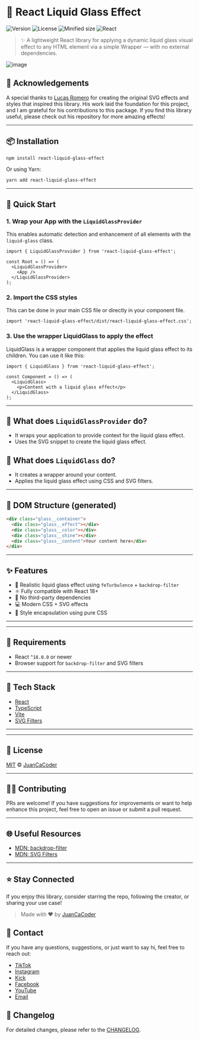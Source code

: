 
# 🧊 React Liquid Glass Effect

![Version](https://img.shields.io/npm/v/react-liquid-glass-effect.svg)
![License](https://img.shields.io/npm/l/react-liquid-glass-effect)
![Minified size](https://img.shields.io/bundlephobia/min/react-liquid-glass-effect)
![React](https://img.shields.io/badge/React-%5E18.0.0-blue?logo=react)

> ✨ A lightweight React library for applying a dynamic liquid glass visual effect to any HTML element via a simple Wrapper — with no external dependencies.


![image](https://github.com/user-attachments/assets/0871e497-7d96-4d2d-907b-7316f9b62326)

<!-- Agregar agradecimiento a lucasromerodb por crear los efectos de svg y los estilos necsarios este es el enlace del repo:-->

## 🙏 Acknowledgements
A special thanks to [Lucas Romero](https://github.com/lucasromerodb/liquid-glass-effect-macos) for creating the original SVG effects and styles that inspired this library. His work laid the foundation for this project, and I am grateful for his contributions to this package. If you find this library useful, please check out his repository for more amazing effects!



---

## 📦 Installation

```bash
npm install react-liquid-glass-effect
```

Or using Yarn:

```bash
yarn add react-liquid-glass-effect
```

---

## 🚀 Quick Start

### 1. Wrap your App with the `LiquidGlassProvider`

This enables automatic detection and enhancement of all elements with the `liquid-glass` class.

```tsx
import { LiquidGlassProvider } from 'react-liquid-glass-effect';

const Root = () => (
  <LiquidGlassProvider>
    <App />
  </LiquidGlassProvider>
);
```

### 2. Import the CSS styles

This can be done in your main CSS file or directly in your component file.

```tsx
import 'react-liquid-glass-effect/dist/react-liquid-glass-effect.css';
```


### 3. Use the wrapper LiquidGlass to apply the effect

LiquidGlass is a wrapper component that applies the liquid glass effect to its children. You can use it like this:

```tsx
import { LiquidGlass } from 'react-liquid-glass-effect';

const Component = () => (
  <LiquidGlass>
    <p>Content with a liquid glass effect</p>
  </LiquidGlass>
);
```

---

## 🧠 What does `LiquidGlassProvider` do?

- It wraps your application to provide context for the liquid glass effect.
- Uses the SVG snippet to create the liquid glass effect.

## 🧠 What does `LiquidGlass` do?

- It creates a wrapper around your content.
- Applies the liquid glass effect using CSS and SVG filters.

---

## 🧱 DOM Structure (generated)

```html
<div class="glass__container">
  <div class="glass__effect"></div>
  <div class="glass__color"></div>
  <div class="glass__shine"></div>
  <div class="glass__content">Your content here</div>
</div>
```

---

## ✨ Features

- 🌈 Realistic liquid glass effect using `feTurbulence` + `backdrop-filter`
- ⚛️ Fully compatible with React 18+
- 🧩 No third-party dependencies
- 💻 Modern CSS + SVG effects
- 💅 Style encapsulation using pure CSS

---

---

## 🧪 Requirements

- React `^18.0.0` or newer
- Browser support for `backdrop-filter` and SVG filters

---

## 📁 Tech Stack

- [React](https://reactjs.org/)
- [TypeScript](https://www.typescriptlang.org/)
- [Vite](https://vitejs.dev/)
- [SVG Filters](https://developer.mozilla.org/en-US/docs/Web/SVG/Element/filter)

---


---

## 📃 License

[MIT](./LICENSE) © [JuanCaCoder](https://github.com/juancacoder)

---

## 🧑‍💻 Contributing

PRs are welcome! If you have suggestions for improvements or want to help enhance this project, feel free to open an issue or submit a pull request.

---

## 🌐 Useful Resources

- [MDN: backdrop-filter](https://developer.mozilla.org/en-US/docs/Web/CSS/backdrop-filter)
- [MDN: SVG Filters](https://developer.mozilla.org/en-US/docs/Web/SVG/Element/filter)

---


## ⭐ Stay Connected

If you enjoy this library, consider starring the repo, following the creator, or sharing your use case!

> Made with ❤️ by [JuanCaCoder](https://github.com/juancacoder)

<!-- Agregar enlaces a redes sociales de tiktok, instagram, kick, facebook y youtube -->
## 📧 Contact
If you have any questions, suggestions, or just want to say hi, feel free to reach out:
- [TikTok](https://www.tiktok.com/@juancacoder)
- [Instagram](https://www.instagram.com/juancacoder)
- [Kick](https://kick.com/juancacoder)
- [Facebook](https://www.facebook.com/juancacoder)
- [YouTube](https://www.youtube.com/@juancacoder)
- [Email](mailto:juanccampo95@gmail.com)

## 📝 Changelog
For detailed changes, please refer to the [CHANGELOG](./CHANGELOG.md).


